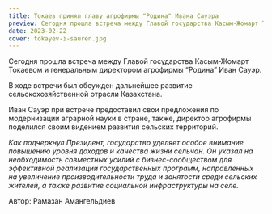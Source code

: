 ```yaml
---
title: Токаев принял главу агрофирмы "Родина" Ивана Сауэра
preview: Сегодня прошла встреча между Главой государства Касым-Жомарт Токаевом и генеральным директором агрофирмы “Родина” Иван Сауэр.
date: 2023-02-22
cover: tokayev-i-sauren.jpg
---
```

Сегодня прошла встреча между Главой государства Касым-Жомарт Токаевом и генеральным директором агрофирмы “Родина” Иван Сауэр. 

В ходе встречи был обсужден дальнейшее развитие сельскохозяйственной отрасли Казахстана. 

Иван Сауэр при встрече предоставил свои предложения по модернизации аграрной науки в стране, также, директор агрофирмы поделился своим видением развития сельских территорий. 

 *Как подчеркнул Президент, государство уделяет особое внимание повышению уровня доходов и качества жизни сельчан. Он указал на необходимость совместных усилий с бизнес-сообществом для эффективной реализации государственных программ, направленных на увеличение производительности труда и занятости среди сельских жителей, а также развитие социальной инфраструктуры на селе.*


Автор: Рамазан Амангельдиев